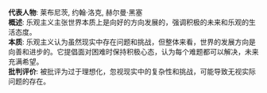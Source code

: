 
**代表人物**: 莱布尼茨, 约翰·洛克, 赫尔曼·黑塞  
**概述**: 乐观主义主张世界本质上是向好的方向发展的，强调积极的未来和乐观的生活态度。  
**本质**: 乐观主义认为虽然现实中存在问题和挑战，但整体来看，世界的发展方向是向善和进步的。它提倡面对困难时保持积极心态，认为每个难题都可以解决，未来充满希望。  
**批判评价**: 被批评为过于理想化，忽视现实中的复杂性和挑战，可能导致无视实际问题的存在。